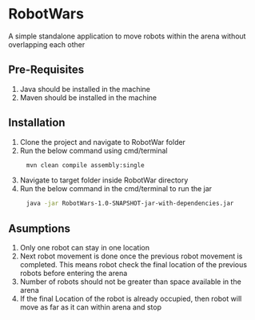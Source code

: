 # RobotWars

A simple standalone application to move robots within the arena without overlapping each other

## Pre-Requisites

1. Java should be installed in the machine
2. Maven should be installed in the machine

## Installation

1. Clone the project and navigate to RobotWar folder
2. Run the below command using cmd/terminal
```bash
     mvn clean compile assembly:single
```
3. Navigate to target folder inside RobotWar directory
4. Run the below command in the cmd/terminal to run the jar
```bash
     java -jar RobotWars-1.0-SNAPSHOT-jar-with-dependencies.jar
```

## Asumptions

1. Only one robot can stay in one location
2. Next robot movement is done once the previous robot movement is completed.
   This means robot check the final location of the previous robots before entering the arena
3. Number of robots should not be greater than space available in the arena
4. If the final Location of the robot is already occupied, then robot will move as far as it can within arena and stop

